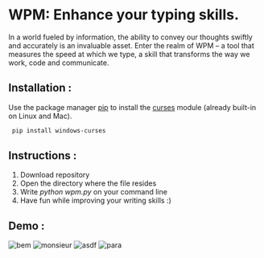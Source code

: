 # WPM: Enhance your typing skills.

In a world fueled by information, the ability to convey our thoughts swiftly and accurately is an invaluable asset. Enter the realm of WPM – a tool that measures the speed at which we type, a skill that transforms the way we work, code and communicate.

## Installation :

Use the package manager [pip](https://pip.pypa.io/en/stable/) to install the [curses](https://docs.python.org/3/howto/curses.html) module (already built-in on Linux and Mac).

```bash
 pip install windows-curses
```

## Instructions :

1. Download repository
2. Open the directory where the file resides
3. Write *python wpm.py* on your command line
4. Have fun while improving your writing skills :)

## Demo :
![bem](https://github.com/mfr-vic/typing/assets/149529717/dd7e2cfd-a761-49de-a9ba-9f5628e60bbe)
![monsieur](https://github.com/mfr-vic/typing/assets/149529717/f560ccbe-bce7-463a-a90d-2feeb481cd1b)
![asdf](https://github.com/mfr-vic/typing/assets/149529717/b8d719f6-4892-4b33-9768-7d9320d51f1c)
![para](https://github.com/mfr-vic/typing/assets/149529717/384034c2-93c2-4286-8bb1-9c55d05d656d)
